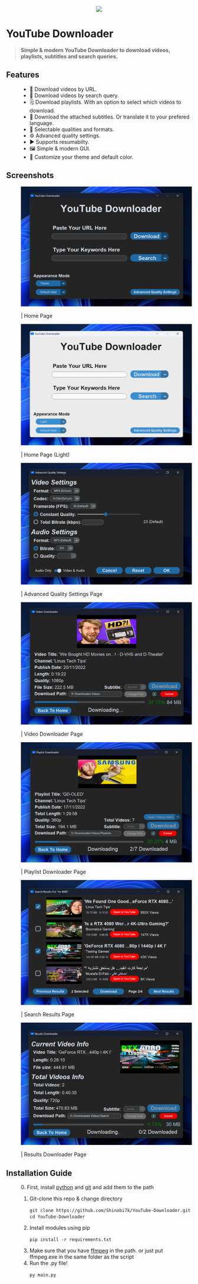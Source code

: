 <div align="center">
<img src = "YDICO.ico" width = 200></img>
</div>
<h1><b>YouTube Downloader</b></h1>
<!-- for github badges (buttons) https://shields.io/ -->

> <p><b>Simple & modern YouTube Downloader to download videos, playlists, subtitles and search queries.</p></b>

<dl>
<dt><h2>Features</h2></dt>
<dd>
<ul>
<li>🔗 Download videos by URL.</li>
<li>🔎 Download videos by search query.</li>
<li>🗒️ Download playlists. With an option to select which videos to download.</li>
<li>💬 Download the attached subtitles. Or translate it to your prefered language.</li>
<li>🔖 Selectable qualities and formats.</li>
<li>⚙️ Advanced quality settings.</li>
<li>▶️ Supports resumabilty.</li>
<li>🖼️ Simple & modern GUI.</li>
<li>🌃 Customize your theme and default color.</li>
</ul>
</dd>
</dl>

<dl>
<dt><h2>Screenshots</h2></dt>
<dd>
<img src = "images/home_dark.png"></img>
<p>| Home Page</p>
</dd>
<dd>
<img src = "images/home_light.png"></img>
<p>| Home Page (Light)</p>
</dd>
<dd>
<img src = "images/advanced_settings.png"></img>
<p>| Advanced Quality Settings Page</p>
</dd>
<dd>
<img src = "images/video_downloader.png"></img>
<p>| Video Downloader Page</p>
</dd>
<dd>
<img src = "images/playlist_downloader.png"></img>
<p>| Playlist Downloader Page</p>
</dd>
<dd>
<img src = "images/search_results.png"></img>
<p>| Search Results Page</p>
</dd>
<dd>
<img src = "images/results_downloader.png"></img>
<p>| Results Downloader Page</p>
</dd>
</dl>

<dl>
<dt><h2>Installation Guide</h2></dt>
<dd>
<p>0. First, install <a href = "https://www.python.org/downloads/">python</a> and <a href = "https://git-scm.com/downloads">git</a> and add them to the path</p>
<ol>
<li>Git-clone this repo & change directory</li>

```git clone https://github.com/Shinobi7k/YouTube-Downloader.git```
<br>
```cd YouTube-Downloader```

<li>Install modules using pip</li>

```pip install -r requirements.txt```

<li>Make sure that you have <a href = "https://ffmpeg.org/download.html">ffmpeg</a> in the path. or just put ffmpeg.exe in the same folder as the script</li>

<li>Run the .py file!</li>

```py main.py```
</ol>
</dd>
</dl>
